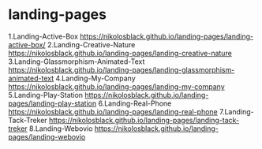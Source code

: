 # landing-pages
1.Landing-Active-Box https://nikolosblack.github.io/landing-pages/landing-active-box/
2.Landing-Creative-Nature https://nikolosblack.github.io/landing-pages/landing-creative-nature
3.Landing-Glassmorphism-Animated-Text https://nikolosblack.github.io/landing-pages/landing-glassmorphism-animated-text
4.Landing-My-Company https://nikolosblack.github.io/landing-pages/landing-my-company
5.Landing-Play-Station https://nikolosblack.github.io/landing-pages/landing-play-station
6.Landing-Real-Phone https://nikolosblack.github.io/landing-pages/landing-real-phone
7.Landing-Tack-Treker https://nikolosblack.github.io/landing-pages/landing-tack-treker
8.Landing-Webovio https://nikolosblack.github.io/landing-pages/landing-webovio

